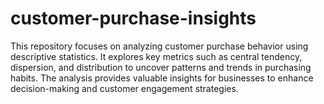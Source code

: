 # customer-purchase-insights
This repository focuses on analyzing customer purchase behavior using descriptive statistics. It explores key metrics such as central tendency, dispersion, and distribution to uncover patterns and trends in purchasing habits. The analysis provides valuable insights for businesses to enhance decision-making and customer engagement strategies.
